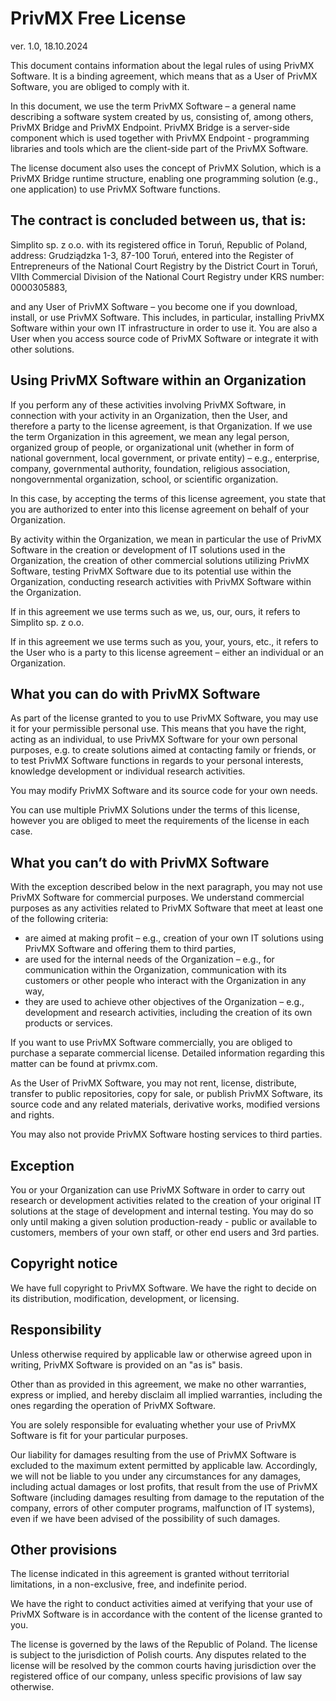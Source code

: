 
# PrivMX Free License

ver. 1.0, 18.10.2024

This document contains information about the legal rules of using PrivMX Software. It is a binding agreement, which means that as a User of PrivMX Software, you are obliged to comply with it.

In this document, we use the term PrivMX Software – a general name describing a software system created by us, consisting of, among others, PrivMX Bridge and PrivMX Endpoint. PrivMX Bridge is a server-side component which is used together with PrivMX Endpoint - programming libraries and tools which are the client-side part of the PrivMX Software.

The license document also uses the concept of PrivMX Solution, which is a PrivMX Bridge runtime structure, enabling one programming solution (e.g., one application) to use PrivMX Software functions.

## The contract is concluded between us, that is:

Simplito sp. z o.o. with its registered office in Toruń, Republic of Poland, address: Grudziądzka 1-3, 87-100 Toruń, entered into the Register of Entrepreneurs of the National Court Registry by the District Court in Toruń, VIIth Commercial Division of the National Court Registry under KRS number: 0000305883,

and any User of PrivMX Software – you become one if you download, install, or use PrivMX Software. This includes, in particular, installing PrivMX Software within your own IT infrastructure in order to use it. You are also a User when you access source code of PrivMX Software or integrate it with other solutions.

## Using PrivMX Software within an Organization

If you perform any of these activities involving PrivMX Software, in connection with your activity in an Organization, then the User, and therefore a party to the license agreement, is that Organization. If we use the term Organization in this agreement, we mean any legal person, organized group of people, or organizational unit (whether in form of national government, local government, or private entity) – e.g., enterprise, company, governmental authority, foundation, religious association, nongovernmental organization, school, or scientific organization.

In this case, by accepting the terms of this license agreement, you state that you are authorized to enter into this license agreement on behalf of your Organization.

By activity within the Organization, we mean in particular the use of PrivMX Software in the creation or development of IT solutions used in the Organization, the creation of other commercial solutions utilizing PrivMX Software, testing PrivMX Software due to its potential use within the Organization, conducting research activities with PrivMX Software within the Organization.

If in this agreement we use terms such as we, us, our, ours, it refers to Simplito sp. z o.o.

If in this agreement we use terms such as you, your, yours, etc., it refers to the User who is a party to this license agreement – either an individual or an Organization. 

## What you can do with PrivMX Software

As part of the license granted to you to use PrivMX Software, you may use it for your permissible personal use. This means that you have the right, acting as an individual, to use PrivMX Software for your own personal purposes, e.g. to create solutions aimed at contacting family or friends, or to test PrivMX Software functions in regards to your personal interests, knowledge development or individual research activities.

You may modify PrivMX Software and its source code for your own needs.

You can use multiple PrivMX Solutions under the terms of this license, however you are obliged to meet the requirements of the license in each case.

## What you can’t do with PrivMX Software

With the exception described below in the next paragraph, you may not use PrivMX Software for commercial purposes. We understand commercial purposes as any activities related to PrivMX Software that meet at least one of the following criteria:
* are aimed at making profit – e.g., creation of your own IT solutions using PrivMX Software and offering them to third parties,
* are used for the internal needs of the Organization – e.g., for communication within the Organization, communication with its customers or other people who interact with the Organization in any way,
* they are used to achieve other objectives of the Organization – e.g., development and research activities, including the creation of its own products or services.

If you want to use PrivMX Software commercially, you are obliged to purchase a separate commercial license. Detailed information regarding this matter can be found at privmx.com.

As the User of PrivMX Software, you may not rent, license, distribute, transfer to public repositories, copy for sale, or publish PrivMX Software, its source code and any related materials, derivative works, modified versions and rights.

You may also not provide PrivMX Software hosting services to third parties.

## Exception

You or your Organization can use PrivMX Software in order to carry out research or development activities related to the creation of your original IT solutions at the stage of development and internal testing. You may do so only until making a given solution production-ready - public or available to customers, members of your own staff, or other end users and 3rd parties.

## Copyright notice

We have full copyright to PrivMX Software. We have the right to decide on its distribution, modification, development, or licensing. 

## Responsibility

Unless otherwise required by applicable law or otherwise agreed upon in writing, PrivMX Software is provided on an "as is" basis. 

Other than as provided in this agreement, we make no other warranties, express or implied, and hereby disclaim all implied warranties, including the ones regarding the operation of PrivMX Software. 

You are solely responsible for evaluating whether your use of PrivMX Software is fit for your particular purposes.

Our liability for damages resulting from the use of PrivMX Software is excluded to the maximum extent permitted by applicable law. Accordingly, we will not be liable to you under any circumstances for any damages, including actual damages or lost profits, that result from the use of PrivMX Software (including damages resulting from damage to the reputation of the company, errors of other computer programs, malfunction of IT systems), even if we have been advised of the possibility of such damages.

## Other provisions

The license indicated in this agreement is granted without territorial limitations, in a non-exclusive, free, and indefinite period.

We have the right to conduct activities aimed at verifying that your use of PrivMX Software is in accordance with the content of the license granted to you. 

The license is governed by the laws of the Republic of Poland. The license is subject to the jurisdiction of Polish courts. Any disputes related to the license will be resolved by the common courts having jurisdiction over the registered office of our company, unless specific provisions of law say otherwise. 

